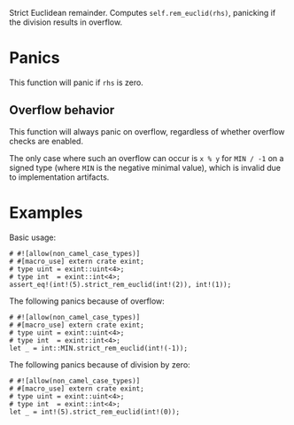 Strict Euclidean remainder. Computes `self.rem_euclid(rhs)`, panicking if the division results in overflow.

# Panics

This function will panic if `rhs` is zero.

## Overflow behavior

This function will always panic on overflow, regardless of whether overflow checks are enabled.

The only case where such an overflow can occur is `x % y` for `MIN / -1` on a
signed type (where `MIN` is the negative minimal value), which is invalid due to
implementation artifacts.

# Examples

Basic usage:

```
# #![allow(non_camel_case_types)]
# #[macro_use] extern crate exint;
# type uint = exint::uint<4>;
# type int  = exint::int<4>;
assert_eq!(int!(5).strict_rem_euclid(int!(2)), int!(1));
```

The following panics because of overflow:

```should_panic
# #![allow(non_camel_case_types)]
# #[macro_use] extern crate exint;
# type uint = exint::uint<4>;
# type int  = exint::int<4>;
let _ = int::MIN.strict_rem_euclid(int!(-1));
```

The following panics because of division by zero:

```should_panic
# #![allow(non_camel_case_types)]
# #[macro_use] extern crate exint;
# type uint = exint::uint<4>;
# type int  = exint::int<4>;
let _ = int!(5).strict_rem_euclid(int!(0));
```
